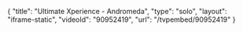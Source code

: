 {
    "title": "Ultimate Xperience - Andromeda",
    "type": "solo",
    "layout": "iframe-static",
    "videoId": "90952419",
    "url": "\/tvpembed\/90952419"
}